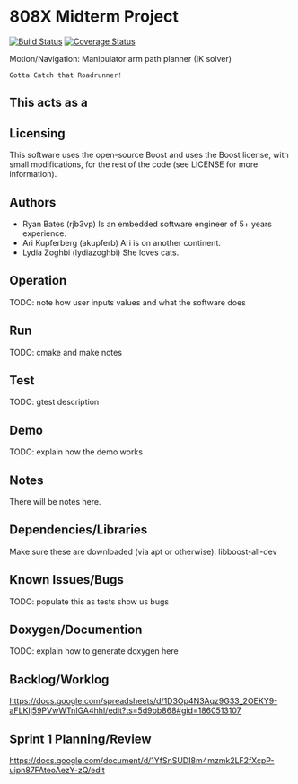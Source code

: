 # 808X Midterm Project
[![Build Status](https://travis-ci.org/akupferb/ARLpathplanner.svg?branch=master)](https://travis-ci.org/akupferb/ARLpathplanner)
[![Coverage Status](https://coveralls.io/repos/github/akupferb/ARLpathplanner/badge.svg?branch=master)](https://coveralls.io/github/akupferb/ARLpathplanner?branch=master)

Motion/Navigation: Manipulator arm path planner (IK solver)
```
Gotta Catch that Roadrunner!
```
This acts as a 
-
## Licensing

This software uses the open-source Boost and uses the Boost license, with small modifications, for the rest of the code (see LICENSE for more information).

## Authors

* Ryan Bates (rjb3vp)
Is an embedded software engineer of 5+ years experience.
* Ari Kupferberg (akupferb)
Ari is on another continent.
* Lydia Zoghbi (lydiazoghbi)
She loves cats.

## Operation
TODO: note how user inputs values and what the software does

## Run
TODO: cmake and make notes

## Test
TODO: gtest description

## Demo
TODO: explain how the demo works



## Notes

There will be notes here.

## Dependencies/Libraries

Make sure these are downloaded (via apt or otherwise):
  libboost-all-dev

## Known Issues/Bugs

TODO: populate this as tests show us bugs

## Doxygen/Documention
TODO: explain how to generate doxygen here

## Backlog/Worklog

https://docs.google.com/spreadsheets/d/1D3Op4N3Aqz9G33_2OEKY9-aFLKIj59PVwWTnIGA4hhI/edit?ts=5d9bb868#gid=1860513107

## Sprint 1 Planning/Review

https://docs.google.com/document/d/1YfSnSUDI8m4mzmk2LF2fXcpP-uipn87FAteoAezY-zQ/edit

